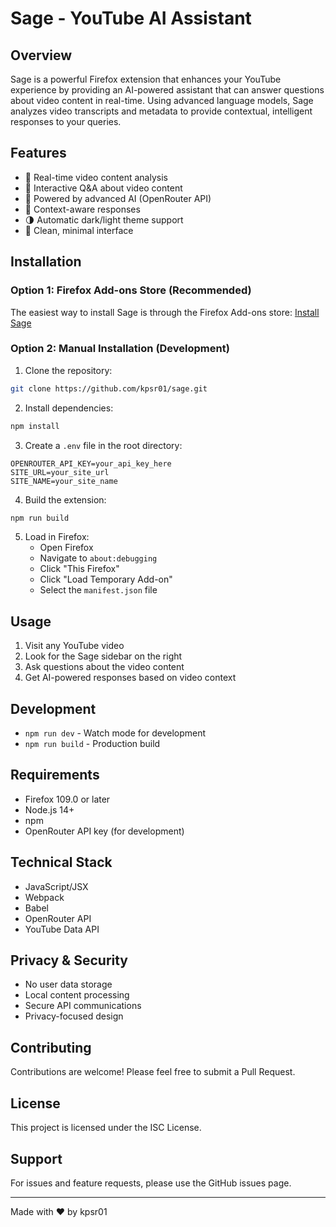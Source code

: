 # Sage - YouTube AI Assistant


## Overview

Sage is a powerful Firefox extension that enhances your YouTube experience by providing an AI-powered assistant that can answer questions about video content in real-time. Using advanced language models, Sage analyzes video transcripts and metadata to provide contextual, intelligent responses to your queries.

## Features

- 🎥 Real-time video content analysis
- 💬 Interactive Q&A about video content
- 🤖 Powered by advanced AI (OpenRouter API)
- 🎯 Context-aware responses
- 🌗 Automatic dark/light theme support
- 🎨 Clean, minimal interface

## Installation

### Option 1: Firefox Add-ons Store (Recommended)

The easiest way to install Sage is through the Firefox Add-ons store:
[Install Sage](https://addons.mozilla.org/en-US/firefox/addon/sage-ai/)

### Option 2: Manual Installation (Development)

1. Clone the repository:
```bash
git clone https://github.com/kpsr01/sage.git
```

2. Install dependencies:
```bash
npm install
```

3. Create a `.env` file in the root directory:
```env
OPENROUTER_API_KEY=your_api_key_here
SITE_URL=your_site_url
SITE_NAME=your_site_name
```

4. Build the extension:
```bash
npm run build
```

5. Load in Firefox:
   - Open Firefox
   - Navigate to `about:debugging`
   - Click "This Firefox"
   - Click "Load Temporary Add-on"
   - Select the `manifest.json` file

## Usage

1. Visit any YouTube video
2. Look for the Sage sidebar on the right
3. Ask questions about the video content
4. Get AI-powered responses based on video context

## Development

- `npm run dev` - Watch mode for development
- `npm run build` - Production build

## Requirements

- Firefox 109.0 or later
- Node.js 14+
- npm 
- OpenRouter API key (for development)

## Technical Stack

- JavaScript/JSX
- Webpack
- Babel
- OpenRouter API
- YouTube Data API

## Privacy & Security

- No user data storage
- Local content processing
- Secure API communications
- Privacy-focused design

## Contributing

Contributions are welcome! Please feel free to submit a Pull Request.

## License

This project is licensed under the ISC License.

## Support

For issues and feature requests, please use the GitHub issues page.

---

Made with ❤️ by kpsr01
